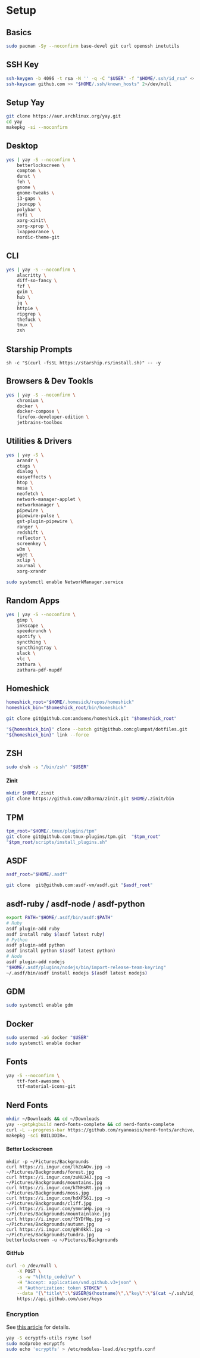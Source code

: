 # Setup

## Basics

```bash
sudo pacman -Sy --noconfirm base-devel git curl openssh inetutils
```

## SSH Key

```bash
ssh-keygen -b 4096 -t rsa -N '' -q -C "$USER" -f "$HOME/.ssh/id_rsa" <<< $'\ny'
ssh-keyscan github.com >> "$HOME/.ssh/known_hosts" 2>/dev/null
```

## Setup Yay

```bash
git clone https://aur.archlinux.org/yay.git 
cd yay
makepkg -si --noconfirm 
```

## Desktop

```bash
yes | yay -S --noconfirm \
    betterlockscreen \
    compton \
    dunst \
    feh \
    gnome \
    gnome-tweaks \
    i3-gaps \
    jsoncpp \
    polybar \
    rofi \
    xorg-xinit\
    xorg-xprop \
    lxappearance \
    nordic-theme-git 
```
 
## CLI

```bash
yes | yay -S --noconfirm \
    alacritty \
    diff-so-fancy \
    fzf \
    gvim \
    hub \
    jq \
    httpie \
    ripgrep \
    thefuck \
    tmux \
    zsh
```
 
## Starship Prompts
 
```
sh -c "$(curl -fsSL https://starship.rs/install.sh)" -- -y
```

## Browsers & Dev Tookls

```bash
yes | yay -S --noconfirm \
    chromium \
    docker \
    docker-compose \
    firefox-developer-edition \
    jetbrains-toolbox 
```

## Utilities & Drivers

```bash
yes | yay -S \
    arandr \
    ctags \
    dialog \
    easyeffects \
    htop \
    mesa \
    neofetch \
    network-manager-applet \
    networkmanager \
    pipewire \
    pipewire-pulse \
    gst-plugin-pipewire \
    ranger \
    redshift \
    reflector \
    screenkey \
    w3m \
    wget \
    xclip \
    xournal \
    xorg-xrandr 
```

```bash
sudo systemctl enable NetworkManager.service
```

## Random Apps

```bash
yes | yay -S --noconfirm \
    gimp \
    inkscape \
    speedcrunch \
    spotify \
    syncthing \
    syncthingtray \
    slack \
    vlc \
    zathura \
    zathura-pdf-mupdf 
```

## Homeshick

```bash
homeshick_root="$HOME/.homesick/repos/homeshick"
homeshick_bin="$homeshick_root/bin/homeshick"

git clone git@github.com:andsens/homeshick.git "$homeshick_root" 

"${homeshick_bin}" clone --batch git@github.com:glumpat/dotfiles.git
"${homeshick_bin}" link --force
```

## ZSH

```bash
sudo chsh -s "/bin/zsh" "$USER" 
```

#### Zinit

```bash
mkdir $HOME/.zinit
git clone https://github.com/zdharma/zinit.git $HOME/.zinit/bin
```

## TPM

```bash
tpm_root="$HOME/.tmux/plugins/tpm"
git clone git@github.com:tmux-plugins/tpm.git  "$tpm_root"
"$tpm_root/scripts/install_plugins.sh"
```

## ASDF

```bash
asdf_root="$HOME/.asdf"

git clone  git@github.com:asdf-vm/asdf.git "$asdf_root"
```

## asdf-ruby / asdf-node / asdf-python

```bash
export PATH="$HOME/.asdf/bin/asdf:$PATH"
# Ruby
asdf plugin-add ruby
asdf install ruby $(asdf latest ruby)
# Python
asdf plugin-add python
asdf install python $(asdf latest python)
# Node
asdf plugin-add nodejs
"$HOME/.asdf/plugins/nodejs/bin/import-release-team-keyring"
~/.asdf/bin/asdf install nodejs $(asdf latest nodejs)
```

## GDM

```bash
sudo systemctl enable gdm
```

## Docker

```bash
sudo usermod -aG docker "$USER" 
sudo systemctl enable docker
```

## Fonts

```bash
yay -S --noconfirm \
    ttf-font-awesome \
    ttf-material-icons-git 
```

## Nerd Fonts

```bash
mkdir ~/Downloads && cd ~/Downloads
yay --getpkgbuild nerd-fonts-complete && cd nerd-fonts-complete
curl -L --progress-bar https://github.com/ryanoasis/nerd-fonts/archive/v2.1.0.tar.gz -o nerd-fonts-2.1.0.tar.gz 
makepkg -sci BUILDDIR=.
```

#### Better Lockscreen

```
mkdir -p ~/Pictures/Backgrounds
curl https://i.imgur.com/lhZoAOv.jpg -o ~/Pictures/Backgrounds/forest.jpg 
curl https://i.imgur.com/zuNUJ4J.jpg -o ~/Pictures/Backgrounds/mountains.jpg 
curl https://i.imgur.com/kTNHsRt.jpg -o ~/Pictures/Backgrounds/moss.jpg 
curl https://i.imgur.com/hdXF561.jpg -o ~/Pictures/Backgrounds/cliff.jpg 
curl https://i.imgur.com/ymmraHp.jpg -o ~/Pictures/Backgrounds/mountainlake.jpg
curl https://i.imgur.com/f5YDfNq.jpg -o ~/Pictures/Backgrounds/autumn.jpg 
curl https://i.imgur.com/g9h0kkl.jpg -o ~/Pictures/Backgrounds/tundra.jpg 
betterlockscreen -u ~/Pictures/Backgrounds
```

#### GitHub

```bash
curl -o /dev/null \
    -X POST \
    -s -w "%{http_code}\n" \
    -H "Accept: application/vnd.github.v3+json" \
    -H "Authorization: token $TOKEN" \
    --data "{\"title\":\"$USER@$(hostname)\",\"key\":\"$(cat ~/.ssh/id_rsa.pub)\"}" \
    https://api.github.com/user/keys
```

### Encryption

See [this article](https://www.raeder.technology/post/encrypt-home-directory) for details.

```bash
yay -S ecryptfs-utils rsync lsof
sudo modprobe ecryptfs
sudo echo 'ecryptfs' > /etc/modules-load.d/ecryptfs.conf
```

